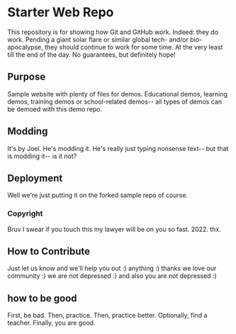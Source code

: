 # Starter Web Repo

This repository is for showing how Git and GitHub work. Indeed: they do work. Pending a giant solar flare or similar global tech- and/or bio-apocalypse, they should continue to work for some time. At the very least till the end of the day. No guarantees, but definitely hope!

## Purpose

Sample website with plenty of files for demos. Educational demos, learning demos, training demos or school-related demos-- all types of 
demos can be demoed with this demo repo. 

## Modding 

It's by Joel. He's modding it. He's really just typing nonsense text-- but that is modding it-- is it not?

## Deployment

Well we're just putting it on the forked sample repo of course. 

### Copyright
Bruv I swear if you touch this my lawyer will be on you so fast. 2022. thx. 


## How to Contribute
Just let us know and we'll help you out :) anything :) thanks we love our community :) we are not depressed :) and also you are not depressed :)


## how to be good
First, be bad.
Then, practice.
Then, practice better.
Optionally, find a teacher.
Finally, you are good.